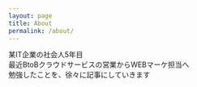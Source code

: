 ```yaml
---
layout: page
title: About
permalink: /about/
---
```


某IT企業の社会人5年目  
最近BtoBクラウドサービスの営業からWEBマーケ担当へ  
勉強したことを、徐々に記事にしていきます  
